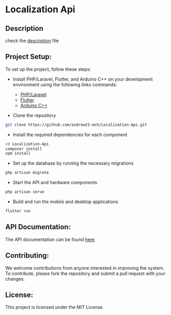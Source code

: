# Localization Api

## Description
check the [description](DESCRIPTION.MD) file

## Project Setup:

To set up the project, follow these steps:

* Install PHP/Laravel, Flutter, and Arduino C++ on your development environment
   using the following links commands:
    * [PHP/Laravel](https://laravel.com/docs/8.x/installation)
    * [Flutter](https://flutter.dev/docs/get-started/install)
    * [Arduino C++](https://www.arduino.cc/en/software)

* Clone the repository
```bash
git clone https://github.com/andrew21-mch/Localization-Api.git
```

* Install the required dependencies for each component
```bash
cd Localization-Api
composer install
npm install
```

* Set up the database by running the necessary migrations
```bash
php artisan migrate
```

* Start the API and hardware components
```bash
php artisan serve
```

* Build and run the mobile and desktop applications
```bash
flutter run
```

## API Documentation:

The API documentation can be found [here](https://documenter.getpostman.com/view/17184783/2s93RZMVfD)
## Contributing:

We welcome contributions from anyone interested in improving the system. To contribute, please fork the repository and submit a pull request with your changes.

## License:

This project is licensed under the MIT License.

